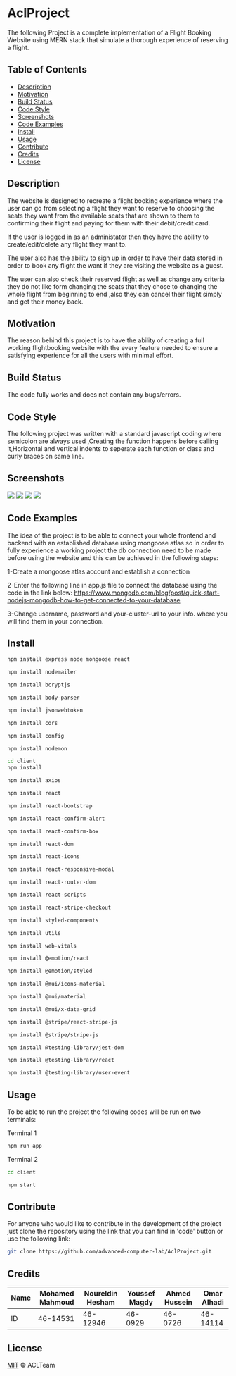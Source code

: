 # AclProject
The following Project is a complete implementation of a Flight Booking Website using MERN stack that 
simulate a thorough experience of reserving a flight.

## Table of Contents

- [Description](#Description)
- [Motivation](#motivation)
- [Build Status](#Build-Status)
- [Code Style](#Code-Style)
- [Screenshots](#Screenshots)
- [Code Examples](#Code-Examples)
- [Install](#Install)
- [Usage](#usage)
- [Contribute](#Contribute)
- [Credits](#Credits)
- [License](#License)

## Description
The website is designed to recreate a flight booking experience where the user can go from selecting a flight they want to
reserve to choosing the seats they want from the available seats that are shown to them to confirming their flight and paying
for them with their debit/credit card.

If the user is logged in as an administator then they have the ability to create/edit/delete any flight they want to.

The user also has the ability to sign up in order to have their data stored in order to book any flight the want if they are
visiting the website as a guest.

The user can also check their reserved flight as well as change any criteria they do not like form changing the seats that they
chose to changing the whole flight from beginning to end ,also they can cancel their flight simply and get their money back.

## Motivation
The reason behind this project is to have the ability of creating a full working flightbooking website with the every feature 
needed to ensure a satisfying experience for all the users with minimal effort.

## Build Status
The code fully works and does not contain any bugs/errors.

## Code Style
The following project was written with a standard javascript coding where semicolon are always used
,Creating the function happens before calling it,Horizontal and vertical indents to seperate each 
function or class and curly braces on same line.

## Screenshots
 <img src="images/homepage.png">
 <img src="images/flight selection.png">
 <img src="images/seat selection.png">
 <img src="images/confirmation.png">

## Code Examples
 The idea of the project is to be able to connect your whole frontend and backend with an established 
 database using mongoose atlas so in order to fully experience a working project the db connection need
 to be made before using the website and this can be achieved in the following steps:
 
 1-Create a mongoose atlas account and establish a connection

 2-Enter the following line in app.js file to connect the database using the code in the link below:
 https://www.mongodb.com/blog/post/quick-start-nodejs-mongodb-how-to-get-connected-to-your-database

 3-Change username, password and your-cluster-url to your info. where you will find them in your connection.

## Install

```sh
npm install express node mongoose react
```
```sh
npm install nodemailer 
```
```sh
npm install bcryptjs 
```
```sh
npm install body-parser 
```
```sh
npm install jsonwebtoken 
```
```sh
npm install cors
```
```sh
npm install config
```
```sh
npm install nodemon
```
```sh
cd client
npm install
```
```sh
npm install axios
```
```sh
npm install react
```
```sh
npm install react-bootstrap
```
```sh
npm install react-confirm-alert
```
```sh
npm install react-confirm-box
```
```sh
npm install react-dom
```
```sh
npm install react-icons
```
```sh
npm install react-responsive-modal
```
```sh
npm install react-router-dom
```
```sh
npm install react-scripts
```
```sh
npm install react-stripe-checkout
```
```sh
npm install styled-components
```
```sh
npm install utils
```
```sh
npm install web-vitals
```
```sh
npm install @emotion/react
```
```sh
npm install @emotion/styled
```
```sh
npm install @mui/icons-material
```
```sh
npm install @mui/material
```
```sh
npm install @mui/x-data-grid
```
```sh
npm install @stripe/react-stripe-js
```
```sh
npm install @stripe/stripe-js
```
```sh
npm install @testing-library/jest-dom
```
```sh
npm install @testing-library/react
```
```sh
npm install @testing-library/user-event
```
## Usage
To be able to run the project the following codes will be run on two terminals:

Terminal 1
```sh
npm run app
```
Terminal 2
```sh
cd client
```
```sh
npm start
```
## Contribute
For anyone who would like to contribute in the development of the project 
just clone the repository using the link that you can find in 'code' button 
or use the following link:

```sh
git clone https://github.com/advanced-computer-lab/AclProject.git
```

## Credits
Name | Mohamed Mahmoud | Noureldin Hesham | Youssef Magdy | Ahmed Hussein | Omar Alhadi
--- | --- | --- | --- | --- | ---
ID | 46-14531 | 46-12946 | 46-0929 | 46-0726 | 46-14114

## License

[MIT](License) © ACLTeam

